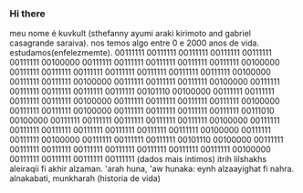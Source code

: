 ### Hi there
meu nome é kuvkult (sthefanny ayumi araki kirimoto and gabriel casagrande saraiva).
nos temos algo entre 0 e 2000 anos de vida.
estudamos(enfelezmemte).
00111111 00111111 00111111 00111111 00111111 00111111 00100000 00111111 00111111 00111111 00111111 00111111 00100000 00111111 00111111 00111111 00111111 00111111 00111111 00111111 00100000 00111111 00111111 00100000 00111111 00111111 00111111 00100000 00111111 00111111 00111111 00111111 00111111 00101110 00100000 00111111 00111111 00111111 00111111 00100000 00111111 00111111 00111111 00111111 00100000 00111111 00111111 00100000 00111111 00111111 00111111 00111111 00111010 00100000 00111111 00111111 00111111 00111111 00111111 00100000 00111111 00111111 00111111 00111111 00111111 00111111 00111111 00100000 00111111 00111111 00100000 00111111 00111111 00111111 00101110 00100000 00111111 00111111 00111111 00111111 00111111 00111111 00111111 00111111 00100000 00111111 00111111 00111111 00111111 (dados mais intimos)
itrih lilshakhs aleiraqii fi akhir alzaman. 'arah huna, 'aw hunaka: eynh alzaayighat fi nahra. alnakabati, munkharah (historia de vida)
